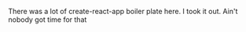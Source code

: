 There was a lot of create-react-app boiler plate here. I took it out. Ain't nobody got time for that
